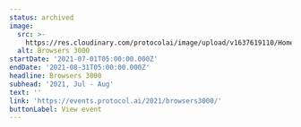 ```yaml
---
status: archived
image:
  src: >-
    https://res.cloudinary.com/protocolai/image/upload/v1637619110/Home/browsers3000_s3w9ps_dn3can.png
  alt: Browsers 3000
startDate: '2021-07-01T05:00:00.000Z'
endDate: '2021-08-31T05:00:00.000Z'
headline: Browsers 3000
subhead: '2021, Jul - Aug'
text: ''
link: 'https://events.protocol.ai/2021/browsers3000/'
buttonLabel: View event
---
```


